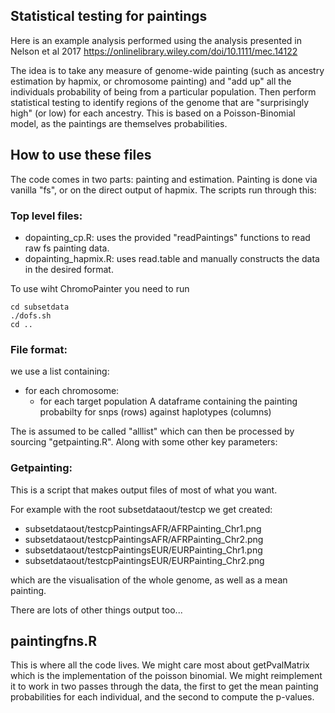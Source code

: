 ## Statistical testing for paintings

Here is an example analysis performed using the analysis presented in Nelson et al 2017 https://onlinelibrary.wiley.com/doi/10.1111/mec.14122

The idea is to take any measure of genome-wide painting (such as ancestry estimation by hapmix, or chromosome painting) and "add up" all the individuals probability of being from a particular population. Then perform statistical testing to identify regions of the genome that are "surprisingly high" (or low) for each ancestry. This is based on a Poisson-Binomial model, as the paintings are themselves probabilities.

## How to use these files

The code comes in two parts: painting and estimation. Painting is done via vanilla "fs", or on the direct output of hapmix. The scripts run through this:

### Top level files:
* dopainting_cp.R: uses the provided "readPaintings" functions to read raw fs painting data.
* dopainting_hapmix.R: uses read.table and manually constructs the data in the desired format.

To use wiht ChromoPainter you need to run 

```{sh}
cd subsetdata
./dofs.sh
cd ..
```

### File format:
we use a list containing:
- for each chromosome:
  - for each target population
	A dataframe containing the painting probabilty for snps (rows) against haplotypes (columns)

The is assumed to be called "alllist" which can then be processed by sourcing "getpainting.R". Along with some other key parameters:
 
### Getpainting:
This is a script that makes output files of most of what you want.

For example with the root subsetdataout/testcp we get created:

* subsetdataout/testcpPaintingsAFR/AFRPainting_Chr1.png
* subsetdataout/testcpPaintingsAFR/AFRPainting_Chr2.png
* subsetdataout/testcpPaintingsEUR/EURPainting_Chr1.png
* subsetdataout/testcpPaintingsEUR/EURPainting_Chr2.png

which are the visualisation of the whole genome, as well as a mean painting.

There are lots of other things output too...

## paintingfns.R

This is where all the code lives. We might care most about getPvalMatrix which is the implementation of the poisson binomial. We might reimplement it to work in two passes through the data, the first to get the mean painting probabilities for each individual, and the second to compute the p-values.


